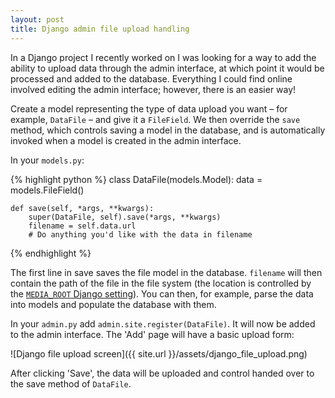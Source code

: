 ```yaml
---
layout: post
title: Django admin file upload handling
---
```


In a Django project I recently worked on I was looking for a way to add the ability to upload data through the admin interface, at which point it would be processed and added to the database. Everything I could find online involved editing the admin interface; however, there is an easier way!

Create a model representing the type of data upload you want – for example, `DataFile` – and give it a `FileField`. We then override the `save` method, which controls saving a model in the database, and is automatically invoked when a model is created in the admin interface.

In your `models.py`:

{% highlight python %}
class DataFile(models.Model):
    data = models.FileField()

    def save(self, *args, **kwargs):
        super(DataFile, self).save(*args, **kwargs)
        filename = self.data.url
        # Do anything you'd like with the data in filename
{% endhighlight %}

The first line in save saves the file model in the database. `filename` will then contain the path of the file in the file system (the location is controlled by the [`MEDIA_ROOT` Django setting](https://docs.djangoproject.com/en/dev/ref/settings/#media-root)). You can then, for example, parse the data into models and populate the database with them.

In your `admin.py` add `admin.site.register(DataFile)`. It will now be added to the admin interface. The 'Add' page will have a basic upload form:

![Django file upload screen]({{ site.url }}/assets/django_file_upload.png)

After clicking 'Save', the data will be uploaded and control handed over to the save method of `DataFile`.
